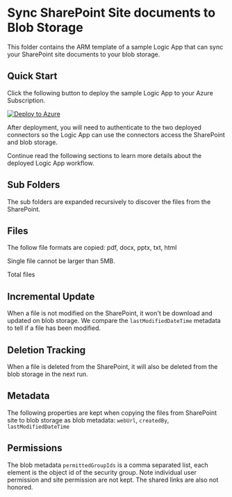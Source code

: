 # Sync SharePoint Site documents to Blob Storage

This folder contains the ARM template of a sample Logic App that can sync your SharePoint site documents to your blob storage.

## Quick Start

Click the following button to deploy the sample Logic App to your Azure Subscription.

[![Deploy to Azure](https://github.com/MicrosoftDocs/azure-docs/raw/main/articles/media/template-deployments/deploy-to-azure.svg)](https://portal.azure.com/#create/Microsoft.Template/uri/https%3A%2F%2Fgithub.com%2Fmicrosoft%2Fsample-app-aoai-chatGPT%2Fblob%2Ffshakerin%2Fsp%2Fpland%2Fsharepoint2blob%2Fsharepoint2blobarm.json/uiFormDefinitionUri/https%3A%2F%2Fgithub.com%2Fmicrosoft%2Fsample-app-aoai-chatGPT%2Fblob%2Ffshakerin%2Fsp%2Fpland%2Fsharepoint2blob%2FcreateUIDefinition.json)



After deployment, you will need to authenticate to the two deployed connectors so the Logic App can use the connectors access the SharePoint and blob storage.

Continue read the following sections to learn more details about the deployed Logic App workflow.

## Sub Folders

The sub folders are expanded recursively to discover the files from the SharePoint.

## Files

The follow file formats are copied: pdf, docx, pptx, txt, html

Single file cannot be larger than 5MB.

Total files

## Incremental Update

When a file is not modified on the SharePoint, it won't be download and updated on blob storage. We compare the `lastModifiedDateTime` metadata to tell if a file has been modified.

## Deletion Tracking

When a file is deleted from the SharePoint, it will also be deleted from the blob storage in the next run.

## Metadata

The following properties are kept when copying the files from SharePoint site to blob storage as blob metadata: `webUrl`, `createdBy`, `lastModifiedDateTime`

## Permissions

The blob metadata `permittedGroupIds` is a comma separated list, each element is the object id of the security group. Note individual user permission and site permission are not kept. The shared links are also not honored.

